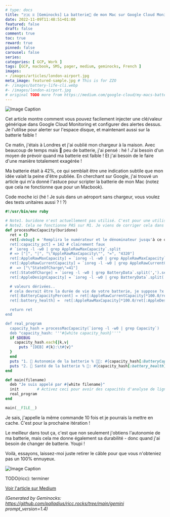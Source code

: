 ```yaml
---
# type: docs
title: "🇫🇷 ♊ [Geminocks] La batterie🔋 de mon Mac sur Google Cloud Monitoring — envoi de SMS si elle est faible 🪫"
date: 2022-11-09T11:48:51+01:00
featured: false
draft: false
comment: true
toc: true
reward: true
pinned: false
carousel: false
series:
categories: [ GCP, Work ]
tags: [GCP, macbook, SMS, pager, medium, geminocks, French ]
images:
- /images/articles/london-airport.jpg
meta_image: featured-sample.jpg # This is for ZZO
#- /images/battery-life-cli.webp
#- /images/london-airport.jpg
# original TODO more from https://medium.com/google-cloud/my-macs-battery-on-google-cloud-monitoring-with-sms-if-its-low-a1ccd70485fe
---
```


<!-- this works: ![Image Caption](/images/riccardo.jpg "Use Image Title as Caption aeroporto") -->
![Image Caption](/images/articles/london-airport.jpg "[HUGO] Prendre un train pour City Airport, mon aéroport préféré à Londres")


Cet article montre comment vous pouvez facilement injecter une clé/valeur générique dans Google Cloud Monitoring et configurer des alertes dessus. Je l'utilise pour alerter sur l'espace disque, et maintenant aussi sur la batterie faible !

Ce matin, j'étais à Londres et j'ai oublié mon chargeur à la maison. Avec beaucoup de temps mais 🪫 peu de batterie, j'ai pensé : hé ! J'ai besoin d'un moyen de prévoir quand ma batterie est faible ! Et j'ai besoin de le faire d'une manière totalement exagérée !

<!--more-->

Ma batterie était à 42%, ce qui semblait être une indication subtile que mon idée valait la peine d'être publiée. En cherchant sur Google, j'ai trouvé un article qui m'a donné l'astuce pour scripter la batterie de mon Mac (notez que cela ne fonctionne que pour un Macbook).

Code moche ici (hé ! Je suis dans un aéroport sans chargeur, vous voulez des tests unitaires aussi ? ! ?)

```ruby
#!/usr/bin/env ruby

# Note1. buridone n'est actuellement pas utilisé. C'est pour une utilisation plus efficace afin d'extrapoler toutes les informations à partir d'une seule lecture de fichier.
# Note2. Cela ne fonctionne PAS sur M1. Je viens de corriger cela dans le référentiel github sakura. Trouvez le code 0.2 mis à jour là-bas.
def processMacCapacity(buridone)
  ret = {}
  ret[:debug] = 'Remplira le numérateur et le dénominateur jusqu'à ce que je le cloue.'
  ret[:capacity_pct] = 142 # clairement faux
  # `ioreg -l -w0 | grep AppleRawMaxCapacity`.split
  # => ["|", "|", "\"AppleRawMaxCapacity\"", "=", "4320"]
  ret[:AppleRawMaxCapacity] = `ioreg -l -w0 | grep AppleRawMaxCapacity`.split[4].to_i
  ret[:AppleRawCurrentCapacity] = `ioreg -l -w0 | grep AppleRawCurrentCapacity`.split[4].to_i
  #  => ["\"StateOfCharge\"=41"]
  ret[:StateOfCharge] = `ioreg -l -w0 | grep BatteryData`.split(',').select{|e| e.match /StateOfCharge/ }[0].split('=')[1].to_i
  ret[:AppleDesignCapacity] = `ioreg -l -w0 | grep BatteryData`.split(',').select{|e| e.match /DesignCapacity/ }[0].split('=')[1].to_i

  # valeurs dérivées..
  # cela devrait être la durée de vie de votre batterie, je suppose ?x
  ret[:BatteryCapacityPercent] = ret[:AppleRawCurrentCapacity]*100.0/ret[:AppleRawMaxCapacity]
  ret[:battery_health] =  ret[:AppleRawMaxCapacity]*100.0/ret[:AppleDesignCapacity]

  return ret
end

def real_program
  capacity_hash = processMacCapacity(`ioreg -l -w0 | grep Capacity`)
  deb "capacity_hash: '''#{white capacity_hash}'''"
  if $DEBUG
    capacity_hash.each{|k,v|
      puts "[DEB] #{k}:\t#{v}"
  }
  end
  puts "1. 🔋 Autonomie de la batterie % 🔌🪫: #{capacity_hash[:BatteryCapacityPercent].round(2)}"
  puts "2. 🔋 Santé de la batterie % 🛟: #{capacity_hash[:battery_health].round(2)}"
end

def main(filename)
  deb "Je suis appelé par #{white filename}"
  init        # Activez ceci pour avoir des capacités d'analyse de ligne de commande !
  real_program
end

main(__FILE__)
```


Je sais, j'appelle la même commande 10 fois et je pourrais la mettre en cache. C'est pour la prochaine itération !

Le meilleur dans tout ça, c'est que non seulement j'obtiens l'autonomie de ma batterie, mais cela me donne également sa durabilité - donc quand j'ai besoin de changer de batterie. Youpi !

Voilà, essayons, laissez-moi juste retirer le câble pour que vous n'obteniez pas un 100% ennuyeux.

![Image Caption](/images/articles/battery-life-cli.webp "Voici l'autonomie de ma batterie et la santé de ma batterie")

TODO(ricc): terminer


[Voir l'article sur Medium](https://medium.com/google-cloud/my-macs-battery-on-google-cloud-monitoring-with-sms-if-its-low-a1ccd70485fe)


*(Generated by Geminocks: https://github.com/palladius/ricc.rocks/tree/main/gemini prompt_version=1.4)*